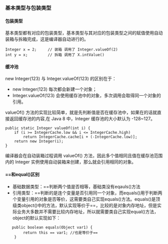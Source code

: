 ### 基本类型与包装类型

#### 包装类型
基本类型都有对应的包装类型，基本类型与其对应的包装类型之间的赋值使用自动装箱与拆箱完成，这是编译器自动进行的。
```
Integer x = 2;     // 装箱 调用了 Integer.valueOf(2)
int y = x;         // 拆箱 调用了 X.intValue()
```

#### 缓冲池
new Integer(123) 与 Integer.valueOf(123) 的区别在于：
- new Integer(123) 每次都会新建一个对象；
- Integer.valueOf(123) 会使用缓存池中的对象，多次调用会取得同一个对象的引用。

valueOf() 方法的实现比较简单，就是先判断值是否在缓存池中，如果在的话就直接返回缓存池的内容,在 Java 8 中，Integer 缓存池的大小默认为 -128~127。
```
public static Integer valueOf(int i) {
    if (i >= IntegerCache.low && i <= IntegerCache.high)
        return IntegerCache.cache[i + (-IntegerCache.low)];
    return new Integer(i);
}
```
编译器会在自动装箱过程调用 valueOf() 方法，因此多个值相同且值在缓存池范围内的 Integer 实例使用自动装箱来创建，那么就会引用相同的对象。

#### ==和equal()区别

- 基础数据类型：==判断两个值是否相等，基础类没有eqauls()方法
- 引用类型：==判断的是连个变量是否引用同一个对象，而equals()用于判断两个变量引用的对象是否等价，这需要类自己实现equals()方法。equals()是顶级类object()中的方法，默认实现等价于==，比较的是对象内存地址，但是实际业务大多数并不需要比较内存地址，所以就需要类自己实现equal()方法，object的默认实现如下：
```
   public boolean equals(Object var1) {
        return this == var1; //也是等价于==
    }
```